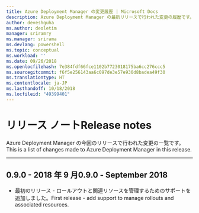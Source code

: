 ```yaml
---
title: Azure Deployment Manager の変更履歴 | Microsoft Docs
description: Azure Deployment Manager の最新リリースで行われた変更の履歴です。
author: deveshguha
ms.author: deoletim
manager: sriramry
ms.manager: srirama
ms.devlang: powershell
ms.topic: conceptual
ms.workload: ''
ms.date: 09/26/2018
ms.openlocfilehash: 7e384fdf66fce1102b7723018175ba6cc276ccc5
ms.sourcegitcommit: f6f5e256143aa6c097de3e57e930d8badea49f30
ms.translationtype: HT
ms.contentlocale: ja-JP
ms.lasthandoff: 10/18/2018
ms.locfileid: "49399401"
---
```

# <a name="release-notes"></a><span data-ttu-id="d0610-103">リリース ノート</span><span class="sxs-lookup"><span data-stu-id="d0610-103">Release notes</span></span>

<span data-ttu-id="d0610-104">Azure Deployment Manager の今回のリリースで行われた変更の一覧です。</span><span class="sxs-lookup"><span data-stu-id="d0610-104">This is a list of changes made to Azure Deployment Manager in this release.</span></span>

---
## <a name="090---september-2018"></a><span data-ttu-id="d0610-105">0.9.0 - 2018 年 9 月</span><span class="sxs-lookup"><span data-stu-id="d0610-105">0.9.0 - September 2018</span></span>
* <span data-ttu-id="d0610-106">最初のリリース - ロールアウトと関連リソースを管理するためのサポートを追加しました。</span><span class="sxs-lookup"><span data-stu-id="d0610-106">First release - add support to manage rollouts and associated resources.</span></span>
